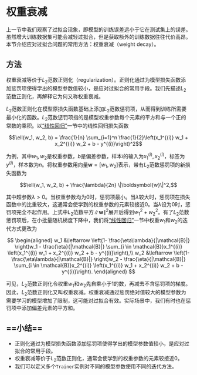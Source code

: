 # 权重衰减

上一节中我们观察了过拟合现象，即模型的训练误差远小于它在测试集上的误差。虽然增大训练数据集可能会减轻过拟合，但是获取额外的训练数据往往代价高昂。本节介绍应对过拟合问题的常用方法：权重衰减（weight decay）。


## 方法

权重衰减等价于$L_2$范数正则化（regularization）。正则化通过为模型损失函数添加惩罚项使得学出的模型参数值较小，是应对过拟合的常用手段。我们先描述$L_2$范数正则化，再解释它为何又称权重衰减。

$L_2$范数正则化在模型原损失函数基础上添加$L_2$范数惩罚项，从而得到训练所需要最小化的函数。$L_2$范数惩罚项指的是模型权重参数每个元素的平方和与一个正的常数的乘积。以[“线性回归”](linear-regression.md)一节中的线性回归损失函数

$$\ell(w_1, w_2, b) = \frac{1}{n} \sum_{i=1}^n \frac{1}{2}\left(x_1^{(i)} w_1 + x_2^{(i)} w_2 + b - y^{(i)}\right)^2$$

为例，其中$w_1, w_2$是权重参数，$b$是偏差参数，样本$i$的输入为$x_1^{(i)}, x_2^{(i)}$，标签为$y^{(i)}$，样本数为$n$。将权重参数用向量$\boldsymbol{w} = [w_1, w_2]$表示，带有$L_2$范数惩罚项的新损失函数为

$$\ell(w_1, w_2, b) + \frac{\lambda}{2n} \|\boldsymbol{w}\|^2,$$

其中超参数$\lambda > 0$。当权重参数均为0时，惩罚项最小。当$\lambda$较大时，惩罚项在损失函数中的比重较大，这通常会使学到的权重参数的元素较接近0。当$\lambda$设为0时，惩罚项完全不起作用。上式中$L_2$范数平方$\|\boldsymbol{w}\|^2$展开后得到$w_1^2 + w_2^2$。有了$L_2$范数惩罚项后，在小批量随机梯度下降中，我们将[“线性回归”](linear-regression.md)一节中权重$w_1$和$w_2$的迭代方式更改为

$$
\begin{aligned}
w_1 &\leftarrow \left(1- \frac{\eta\lambda}{|\mathcal{B}|} \right)w_1 -   \frac{\eta}{|\mathcal{B}|} \sum_{i \in \mathcal{B}}x_1^{(i)} \left(x_1^{(i)} w_1 + x_2^{(i)} w_2 + b - y^{(i)}\right),\\
w_2 &\leftarrow \left(1- \frac{\eta\lambda}{|\mathcal{B}|} \right)w_2 -   \frac{\eta}{|\mathcal{B}|} \sum_{i \in \mathcal{B}}x_2^{(i)} \left(x_1^{(i)} w_1 + x_2^{(i)} w_2 + b - y^{(i)}\right).
\end{aligned}
$$

可见，$L_2$范数正则化令权重$w_1$和$w_2$先自乘小于1的数，再减去不含惩罚项的梯度。因此，$L_2​$范数正则化又叫权重衰减。权重衰减通过惩罚绝对值较大的模型参数为需要学习的模型增加了限制，这可能对过拟合有效。实际场景中，我们有时也在惩罚项中添加偏差元素的平方和。

## ==小结==

* 正则化通过为模型损失函数添加惩罚项使得学出的模型参数值较小，是应对过拟合的常用手段。
* 权重衰减等价于$L_2$范数正则化，通常会使学到的权重参数的元素较接近0。
* 我们可以定义多个`Trainer`实例对不同的模型参数使用不同的迭代方法。
